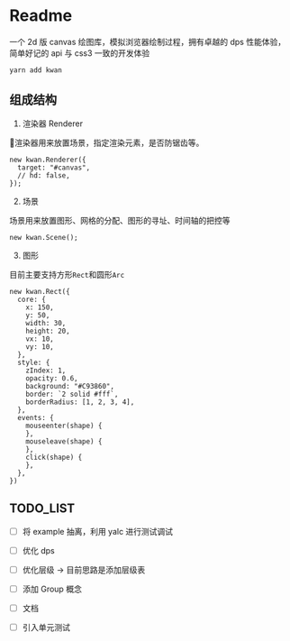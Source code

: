 # Readme

一个 2d 版 canvas 绘图库，模拟浏览器绘制过程，拥有卓越的 dps 性能体验，简单好记的 api 与 css3 一致的开发体验

`yarn add kwan`

## 组成结构

1. 渲染器 Renderer

渲染器用来放置场景，指定渲染元素，是否防锯齿等。

```
new kwan.Renderer({
  target: "#canvas",
  // hd: false,
});
```

2. 场景

场景用来放置图形、网格的分配、图形的寻址、时间轴的把控等

```
new kwan.Scene();
```

3. 图形

目前主要支持方形`Rect`和圆形`Arc`

```
new kwan.Rect({
  core: {
    x: 150,
    y: 50,
    width: 30,
    height: 20,
    vx: 10,
    vy: 10,
  },
  style: {
    zIndex: 1,
    opacity: 0.6,
    background: "#C93860",
    border: `2 solid #fff`,
    borderRadius: [1, 2, 3, 4],
  },
  events: {
    mouseenter(shape) {
    },
    mouseleave(shape) {
    },
    click(shape) {
    },
  },
})
```

## TODO_LIST

- [ ] 将 example 抽离，利用 yalc 进行测试调试
- [ ] 优化 dps
- [ ] 优化层级 -> 目前思路是添加层级表
- [ ] 添加 Group 概念
- [ ] 文档
- [ ] 引入单元测试

